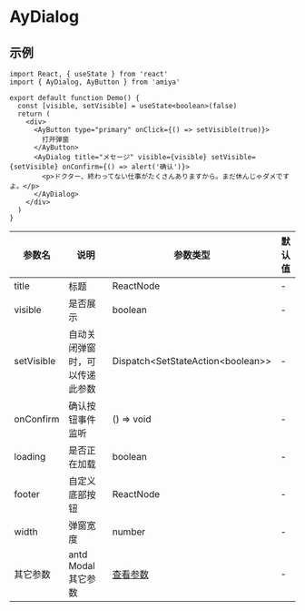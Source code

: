 # AyDialog

## 示例

```tsx
import React, { useState } from 'react'
import { AyDialog, AyButton } from 'amiya'

export default function Demo() {
  const [visible, setVisible] = useState<boolean>(false)
  return (
    <div>
      <AyButton type="primary" onClick={() => setVisible(true)}>
        打开弹窗
      </AyButton>
      <AyDialog title="メセージ" visible={visible} setVisible={setVisible} onConfirm={() => alert('确认')}>
        <p>ドクター、終わってない仕事がたくさんありますから。まだ休んじゃダメですよ。</p>
      </AyDialog>
    </div>
  )
}
```

| 参数名     | 说明                           | 参数类型                            | 默认值 |
| ---------- | ------------------------------ | ----------------------------------- | ------ |
| title      | 标题                           | ReactNode                           | -      |
| visible    | 是否展示                       | boolean                             | -      |
| setVisible | 自动关闭弹窗时，可以传递此参数 | Dispatch<SetStateAction<boolean\>\> | -      |
| onConfirm  | 确认按钮事件监听               | () => void                          | -      |
| loading    | 是否正在加载                   | boolean                             | -      |
| footer     | 自定义底部按钮                 | ReactNode                           | -      |
| width      | 弹窗宽度                       | number                              | -      |
| 其它参数   | antd Modal 其它参数            | [查看参数][1]                       | -      |

[1]: https://ant-design.gitee.io/components/modal-cn/#API
